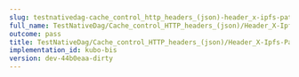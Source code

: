 ```yaml
---
slug: testnativedag-cache_control_http_headers_(json)-header_x-ipfs-path
full_name: TestNativeDag/Cache_control_HTTP_headers_(json)/Header_X-Ipfs-Path
outcome: pass
title: TestNativeDag/Cache_control_HTTP_headers_(json)/Header_X-Ipfs-Path
implementation_id: kubo-bis
version: dev-44b0eaa-dirty
---
```


